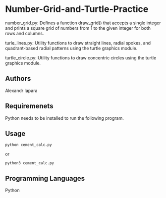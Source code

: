 # Number-Grid-and-Turtle-Practice

number_grid.py:   Defines a function draw_grid() that accepts a single integer and prints a square grid of numbers from 1 to the given integer for both rows and columns.

turle_lines.py:   Utility functions to draw straight lines, radial spokes, and quadrant-based radial patterns using the turtle graphics module.

turtle_circle.py: Utility functions to draw concentric circles using the turtle graphics module.

## Authors 
Alexandr Iapara

## Requiremenets
Python needs to be installed to run the following program.

## Usage
```
python cement_calc.py
```
or 
```
python3 cement_calc.py
```

## Programming Languages
Python
